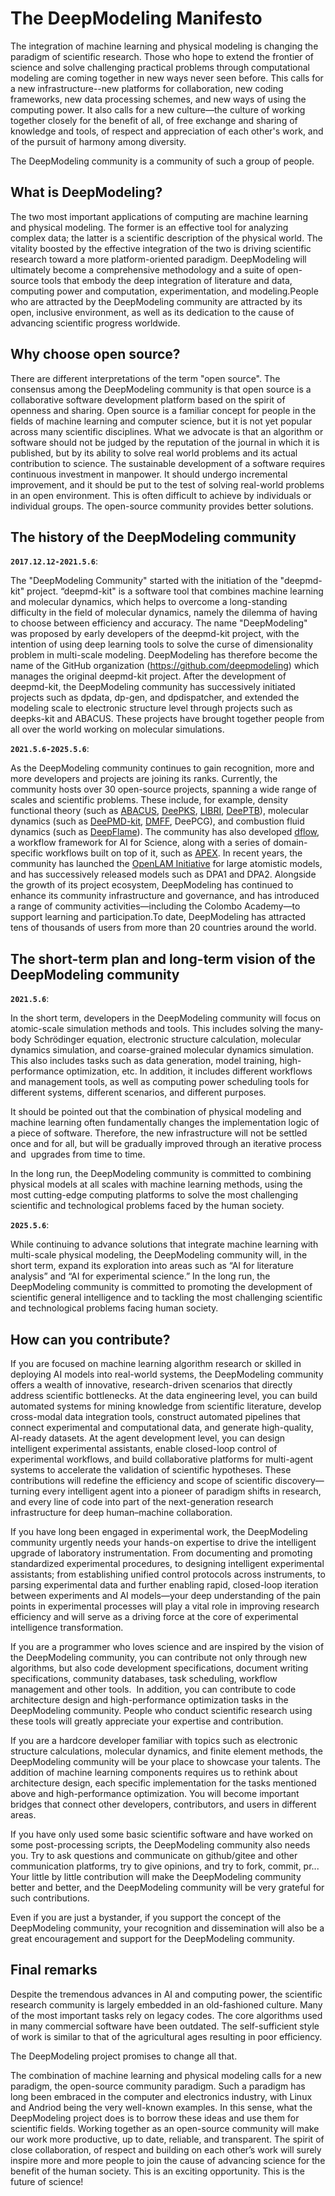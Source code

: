 # The DeepModeling Manifesto

The integration of machine learning and physical modeling is changing the paradigm of scientific research. Those who hope to extend the frontier of science and solve challenging practical problems through computational modeling are coming together in new ways never seen before. This calls for a new infrastructure--new platforms for collaboration, new coding frameworks, new data processing schemes, and new ways of using the computing power.  It also calls for a new culture—the culture of working together closely for the benefit of all, of free exchange and sharing of knowledge and tools, of respect and appreciation of each other's work, and of the pursuit of harmony among diversity.

The DeepModeling community is a community of such a group of people.

## What is DeepModeling?
The two most important applications of computing are machine learning and physical modeling. The former is an effective tool for analyzing complex data; the latter is a scientific description of the physical world. The vitality boosted by the effective integration of the two is driving scientific research toward a more platform-oriented paradigm. DeepModeling will ultimately become a comprehensive methodology and a suite of open-source tools that embody the deep integration of literature and data, computing power and computation, experimentation, and modeling.People who are attracted by the DeepModeling community are attracted by its open, inclusive environment, as well as its dedication to the cause of advancing scientific progress worldwide.

## Why choose open source?

There are different interpretations of the term "open source". The consensus among the DeepModeling community is that open source is a collaborative software development platform based on the spirit of openness and sharing. Open source is a familiar concept for people in the fields of machine learning and computer science, but it is not yet popular  across many scientific disciplines. What we advocate is that an algorithm or software should not be judged by the reputation of the journal in which it is published, but by its ability to solve real world problems and its actual contribution to science. The sustainable development of a software requires continuous investment in manpower. It should undergo incremental improvement, and it should be put to the test of solving real-world problems in an open environment. This is often difficult to achieve by individuals or individual groups. The open-source community provides better solutions.

## The history of the DeepModeling community 

**`2017.12.12-2021.5.6`**: 

The "DeepModeling Community" started with the initiation of the "deepmd-kit" project. “deepmd-kit" is a software tool that combines machine learning and molecular dynamics, which helps to overcome a long-standing difficulty in the field of molecular dynamics, namely the dilemma of having to choose between efficiency and accuracy. The name "DeepModeling" was proposed by early developers of the deepmd-kit project, with the intention of using deep learning tools to solve the curse of dimensionality problem in multi-scale modeling. DeepModeling has therefore become the name of the GitHub organization (https://github.com/deepmodeling) which manages the original deepmd-kit project. After the development of deepmd-kit, the DeepModeling community has successively initiated projects such as dpdata, dp-gen, and dpdispatcher, and extended the modeling scale to electronic structure level through projects such as deepks-kit and ABACUS. These projects have brought together people from all over the world working on molecular simulations. 

**`2021.5.6-2025.5.6`**: 

As the DeepModeling community continues to gain recognition, more and more developers and projects are joining its ranks. Currently, the community hosts over 30 open-source projects, spanning a wide range of scales and scientific problems. These include, for example, density functional theory (such as [ABACUS](https://github.com/deepmodeling/abacus-develop), [DeePKS](https://github.com/deepmodeling/deepks-kit), [LIBRI](https://github.com/deepmodeling/LibRI), [DeePTB](https://github.com/deepmodeling/DeePTB)), molecular dynamics (such as [DeePMD-kit](https://github.com/deepmodeling/deepmd-kit), [DMFF](https://github.com/deepmodeling/DMFF), DeePCG), and combustion fluid dynamics (such as [DeepFlame](https://github.com/deepmodeling/deepflame-dev)). The community has also developed [dflow](https://github.com/deepmodeling/dflow), a workflow framework for AI for Science, along with a series of domain-specific workflows built on top of it, such as [APEX](https://github.com/deepmodeling/APEX). In recent years, the community has launched the [OpenLAM Initiative](https://www.aissquare.com/openlam) for large atomistic models, and has successively released models such as DPA1 and DPA2. Alongside the growth of its project ecosystem, DeepModeling has continued to enhance its community infrastructure and governance, and has introduced a range of community activities—including the Colombo Academy—to support learning and participation.To date, DeepModeling has attracted tens of thousands of users from more than 20 countries around the world.

## The short-term plan and long-term vision of the DeepModeling community

**`2021.5.6`**:

In the short term, developers in the DeepModeling community will focus on  atomic-scale simulation methods and tools. This includes solving the many-body Schrödinger equation, electronic structure calculation, molecular dynamics simulation, and coarse-grained molecular dynamics simulation. This also includes tasks such as data generation, model training, high-performance optimization, etc. In addition, it includes different workflows and management tools, as well as computing power scheduling tools for different systems, different scenarios, and different purposes. 

It should be pointed out that the combination of physical modeling and machine learning often fundamentally changes the implementation logic of a piece of software. Therefore, the new infrastructure will not be settled once and for all, but will be gradually improved through an iterative process and  upgrades from time to time.

In the long run, the DeepModeling community is committed to combining physical models at all scales with machine learning methods, using the most cutting-edge computing platforms to solve the most challenging scientific and technological problems faced by the human society.

**`2025.5.6`**:

While continuing to advance solutions that integrate machine learning with multi-scale physical modeling, the DeepModeling community will, in the short term, expand its exploration into areas such as “AI for literature analysis” and “AI for experimental science.” In the long run, the DeepModeling community is committed to promoting the development of scientific general intelligence and to tackling the most challenging scientific and technological problems facing human society.


## How can you contribute?

If you are focused on machine learning algorithm research or skilled in deploying AI models into real-world systems, the DeepModeling community offers a wealth of innovative, research-driven scenarios that directly address scientific bottlenecks. At the data engineering level, you can build automated systems for mining knowledge from scientific literature, develop cross-modal data integration tools, construct automated pipelines that connect experimental and computational data, and generate high-quality, AI-ready datasets. At the agent development level, you can design intelligent experimental assistants, enable closed-loop control of experimental workflows, and build collaborative platforms for multi-agent systems to accelerate the validation of scientific hypotheses. These contributions will redefine the efficiency and scope of scientific discovery—turning every intelligent agent into a pioneer of paradigm shifts in research, and every line of code into part of the next-generation research infrastructure for deep human–machine collaboration.

If you have long been engaged in experimental work, the DeepModeling community urgently needs your hands-on expertise to drive the intelligent upgrade of laboratory instrumentation. From documenting and promoting standardized experimental procedures, to designing intelligent experimental assistants; from establishing unified control protocols across instruments, to parsing experimental data and further enabling rapid, closed-loop iteration between experiments and AI models—your deep understanding of the pain points in experimental processes will play a vital role in improving research efficiency and will serve as a driving force at the core of experimental intelligence transformation.

If you are a programmer who loves science and    are inspired by the vision of the DeepModeling community, you can contribute not only through new algorithms, but also code development specifications, document writing specifications, community databases, task scheduling, workflow management and other tools.  In addition, you can contribute to code architecture design and high-performance optimization tasks in the DeepModeling community. People who conduct scientific research using these tools will greatly appreciate your expertise and contribution. 

If you are a hardcore developer familiar with topics such as electronic structure calculations, molecular dynamics, and finite element methods, the DeepModeling community will be your place to showcase your talents. The addition of machine learning components requires us to rethink about architecture design, each specific implementation for the tasks mentioned above and high-performance optimization. You will become important bridges that connect other developers, contributors, and users in different areas.

If you have only used some basic scientific software and have worked on some post-processing scripts, the DeepModeling community also needs you. Try to ask questions and communicate on github/gitee and other communication platforms, try to give opinions, and try to fork, commit, pr... Your little by little contribution will make the DeepModeling community better and better, and the DeepModeling community will be very grateful for such contributions.

Even if you are just a bystander, if you support the concept of the DeepModeling community, your recognition and dissemination will also be a great encouragement and support for the DeepModeling community.

## Final remarks

Despite the tremendous advances in AI and computing power, the scientific research community is largely embedded in an old-fashioned culture. Many of the most important tasks rely on legacy codes. The core algorithms used in many commercial software have been outdated. The self-sufficient style of work is similar to that of the agricultural ages resulting in poor efficiency. 

The DeepModeling project promises to change all that. 

The combination of machine learning and physical modeling calls for a new paradigm, the open-source community paradigm. Such a paradigm has long been embraced in the computer and electronics industry, with Linux and Andriod being the very well-known examples. In this sense, what the DeepModeling project does is to borrow these ideas and use them for scientific fields. Working together as an open-source community will make our work more productive, up to date, reliable, and transparent. The spirit of close collaboration, of respect and building on each other’s work will surely inspire more and more people to join the cause of advancing science for the benefit of the human society. This is an exciting opportunity. This is the future of science!

